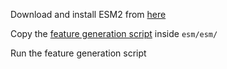 Download and install ESM2 from [here](https://github.com/facebookresearch/esm)

Copy the [feature generation script](../Preprocessing/supporting_scripts/ESM2_features.py) inside `esm/esm/`

Run the feature generation script

